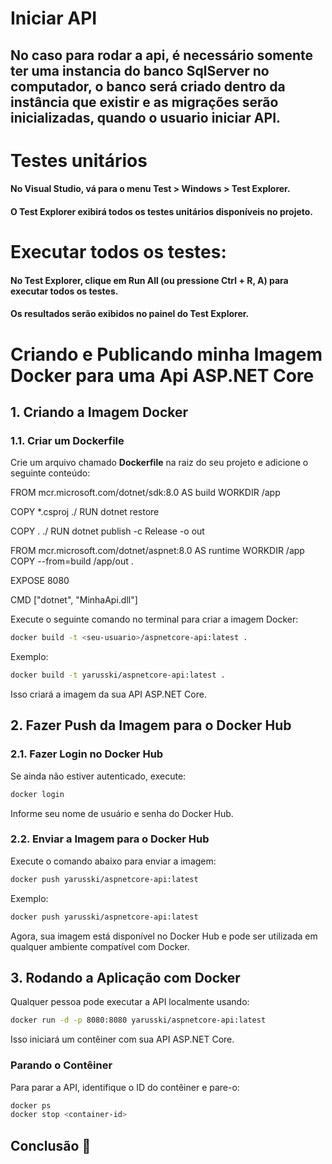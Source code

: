 # Iniciar API                                                                                                                                                                            
## No caso para rodar a api, é necessário somente ter uma instancia do banco SqlServer no computador, o banco será criado dentro da instância que existir e as migrações serão inicializadas, quando o usuario iniciar API.

# Testes unitários

#### No Visual Studio, vá para o menu Test > Windows > Test Explorer.

#### O Test Explorer exibirá todos os testes unitários disponíveis no projeto.

# Executar todos os testes:

#### No Test Explorer, clique em Run All (ou pressione Ctrl + R, A) para executar todos os testes.

#### Os resultados serão exibidos no painel do Test Explorer.
                                                                                                                                                                           
# Criando e Publicando minha Imagem Docker para uma Api ASP.NET Core

## 1. Criando a Imagem Docker

### 1.1. Criar um Dockerfile
Crie um arquivo chamado **Dockerfile** na raiz do seu projeto e adicione o seguinte conteúdo:

FROM mcr.microsoft.com/dotnet/sdk:8.0 AS build
WORKDIR /app

COPY *.csproj ./
RUN dotnet restore

COPY . ./
RUN dotnet publish -c Release -o out

FROM mcr.microsoft.com/dotnet/aspnet:8.0 AS runtime
WORKDIR /app
COPY --from=build /app/out .

EXPOSE 8080

CMD ["dotnet", "MinhaApi.dll"]

Execute o seguinte comando no terminal para criar a imagem Docker:
```sh
docker build -t <seu-usuario>/aspnetcore-api:latest .
```
Exemplo:
```sh
docker build -t yarusski/aspnetcore-api:latest .
```
Isso criará a imagem da sua API ASP.NET Core.

## 2. Fazer Push da Imagem para o Docker Hub

### 2.1. Fazer Login no Docker Hub
Se ainda não estiver autenticado, execute:
```sh
docker login
```
Informe seu nome de usuário e senha do Docker Hub.

### 2.2. Enviar a Imagem para o Docker Hub

Execute o comando abaixo para enviar a imagem:
```sh
docker push yarusski/aspnetcore-api:latest
```
Exemplo:
```sh
docker push yarusski/aspnetcore-api:latest
```
Agora, sua imagem está disponível no Docker Hub e pode ser utilizada em qualquer ambiente compatível com Docker.

## 3. Rodando a Aplicação com Docker

Qualquer pessoa pode executar a API localmente usando:

```sh
docker run -d -p 8080:8080 yarusski/aspnetcore-api:latest
```

Isso iniciará um contêiner com sua API ASP.NET Core.

### Parando o Contêiner
Para parar a API, identifique o ID do contêiner e pare-o:

```sh
docker ps  
docker stop <container-id>
```

## Conclusão 🚀

